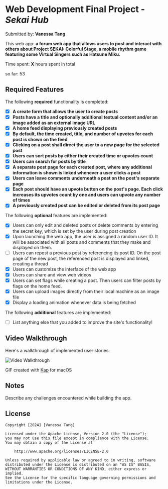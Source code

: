 # Web Development Final Project - _Sekai Hub_

Submitted by: **Vanessa Tang**

This web app: **a forum web app that allows users to post and interact with others about Project SEKAI: Colorful Stage, a mobile rhythm game featuring some Virtual Singers such as Hatsune Miku.**

Time spent: **X** hours spent in total

so far: 53

## Required Features

The following **required** functionality is completed:

-   [x] **A create form that allows the user to create posts**
-   [x] **Posts have a title and optionally additional textual content and/or an image added as an external image URL**
-   [x] **A home feed displaying previously created posts**
-   [x] **By default, the time created, title, and number of upvotes for each post is shown on the feed**
-   [x] **Clicking on a post shall direct the user to a new page for the selected post**
-   [x] **Users can sort posts by either their created time or upvotes count**
-   [x] **Users can search for posts by title**
-   [x] **A separate post page for each created post, where any additional information is shown is linked whenever a user clicks a post**
-   [x] **Users can leave comments underneath a post on the post's separate page**
-   [x] **Each post should have an upvote button on the post's page. Each click increases its upvotes count by one and users can upvote any number of times**
-   [x] **A previously created post can be edited or deleted from its post page**

The following **optional** features are implemented:

-   [x] Users can only edit and deleted posts or delete comments by entering the secret key, which is set by the user during post creation
-   [x] Upon launching the web app, the user is assigned a random user ID. It will be associated with all posts and comments that they make and displayed on them.
-   [ ] Users can repost a previous post by referencing its post ID. On the post page of the new post, the referenced post is displayed and linked, creating a thread
-   [x] Users can customize the interface of the web app
-   [x] Users can share and view web videos
-   [x] Users can set flags while creating a post. Then users can filter posts by flags on the home feed.
-   [x] Users can upload images directly from their local machine as an image file
-   [x] Display a loading animation whenever data is being fetched

The following **additional** features are implemented:

-   [ ] List anything else that you added to improve the site's functionality!

## Video Walkthrough

Here's a walkthrough of implemented user stories:

<img src='walkthrough.gif' title='Video Walkthrough' width='' alt='Video Walkthrough' />

<!-- Replace this with whatever GIF tool you used! -->

GIF created with [Kap](https://getkap.co/) for macOS

<!-- Recommended tools:
[Kap](https://getkap.co/) for macOS
[ScreenToGif](https://www.screentogif.com/) for Windows
[peek](https://github.com/phw/peek) for Linux. -->

## Notes

Describe any challenges encountered while building the app.

## License

    Copyright [2024] [Vanessa Tang]

    Licensed under the Apache License, Version 2.0 (the "License");
    you may not use this file except in compliance with the License.
    You may obtain a copy of the License at

        http://www.apache.org/licenses/LICENSE-2.0

    Unless required by applicable law or agreed to in writing, software
    distributed under the License is distributed on an "AS IS" BASIS,
    WITHOUT WARRANTIES OR CONDITIONS OF ANY KIND, either express or implied.
    See the License for the specific language governing permissions and
    limitations under the License.
